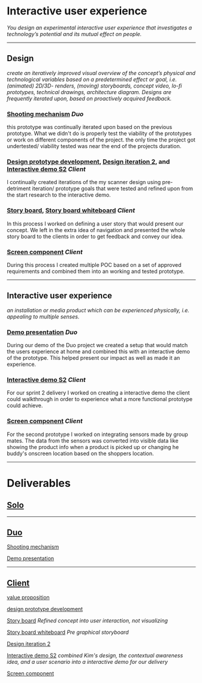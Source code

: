 # Interactive user experience
*You design an experimental interactive user experience that investigates a technology’s potential and its mutual effect on people.*

<hr/>

## Design 
*create an iteratively improved visual overview of the concept’s physical and technological variables based on a predetermined effect or goal, i.e. (animated) 2D/3D- renders, (moving) storyboards, concept video, lo-fi prototypes, technical drawings, architecture diagram. Designs are frequently iterated upon, based on proactively acquired feedback.*

### [Shooting mechanism](https://github.com/Rudolfisky/ALND/blob/main/Research/Shooting%20Mechanism.md) *Duo*
this prototype was continually iterated upon based on the previous prototype. What we didn't do is properly test the viability of the prototypes or work on different components of the project. the only time the project got undertested/ viability tested was near the end of the projects duration.

### [Design prototype development](https://1drv.ms/u/s!AhghFEyrhlMEkZUgffxx-lcGZYmFyw?e=enbb0z), [Design iteration 2](https://www.figma.com/file/mfSndr4DXEdiwT20qK9E4Z/Jumbo-app-proto-1?node-id=0%3A1&t=hQtjfRUIkhsC8hD1-0), and [Interactive demo S2](https://www.figma.com/file/5PxU9PetiykBcUj1u8ToSW/Interactive-Demo?node-id=75%3A429&t=vB9owuHeVEm0bTxH-0) *Client*
I continually created iterations of the my scanner design using pre-detriment iteration/ prototype goals that were tested and refined upon from the start research to the interactive demo.

### [Story board](../Media/Client%20Project/storyboard.png), [Story board whiteboard](../Media/Client%20Project/user%20experience%20story.jpg) *Client*
In this process I worked on defining a user story that would present our concept. We left in the extra idea of navigation and presented the whole story board to the clients in order to get feedback and convey our idea. 

### [Screen component](https://1drv.ms/u/s!AhghFEyrhlMEkZUgffxx-lcGZYmFyw?e=enbb0z) *Client*
During this process I created multiple POC based on a set of approved requirements and combined them into an working and tested prototype.

<hr/>

## Interactive user experience 
*an installation or media product which can be experienced physically, i.e. appealing to multiple senses.*

### [Demo presentation](https://github.com/Rudolfisky/ALND/blob/main/Presentation.md) *Duo*
During our demo of the Duo project we created a setup that would match the users experience at home and combined this with an interactive demo of the prototype. This helped present our impact as well as made it an experience.

### [Interactive demo S2](https://www.figma.com/file/5PxU9PetiykBcUj1u8ToSW/Interactive-Demo?node-id=75%3A429&t=vB9owuHeVEm0bTxH-0) *Client*
For our sprint 2 delivery I worked on creating a interactive demo the client could walkthrough in order to experience what a more functional prototype could achieve.

### [Screen component](https://1drv.ms/u/s!AhghFEyrhlMEkZUgffxx-lcGZYmFyw?e=enbb0z) *Client*
For the second prototype I worked on integrating sensors made by group mates. The data from the sensors was converted into visible data like showing the product info when a product is picked up or changing he buddy's onscreen location based on the shoppers location.

<hr/>


# Deliverables
## [Solo](../Projects/David%20and%20Goliath.md)



<hr/>

## [Duo](../Projects/ALND%20(duo%20project).md)

[Shooting mechanism](https://github.com/Rudolfisky/ALND/blob/main/Research/Shooting%20Mechanism.md)

[Demo presentation](https://github.com/Rudolfisky/ALND/blob/main/Presentation.md)

<hr/>

## [Client](../Projects/Client%20project.md)

[value proposition](https://1drv.ms/u/s!AhghFEyrhlMEkZUgffxx-lcGZYmFyw?e=enbb0z)

[design prototype development](https://1drv.ms/u/s!AhghFEyrhlMEkZUgffxx-lcGZYmFyw?e=enbb0z)

[Story board](../Media/Client%20Project/storyboard.png) *Refined concept into user interaction, not visualizing*

[Story board whiteboard](../Media/Client%20Project/user%20experience%20story.jpg) *Pre graphical storyboard*

[Design iteration 2](https://www.figma.com/file/mfSndr4DXEdiwT20qK9E4Z/Jumbo-app-proto-1?node-id=0%3A1&t=hQtjfRUIkhsC8hD1-0)

[Interactive demo S2](https://www.figma.com/file/5PxU9PetiykBcUj1u8ToSW/Interactive-Demo?node-id=75%3A429&t=vB9owuHeVEm0bTxH-0) *combined Kim's design, the contextual awareness idea, and a user scenario into a interactive demo for our delivery*

[Screen component](https://1drv.ms/u/s!AhghFEyrhlMEkZUgffxx-lcGZYmFyw?e=enbb0z)